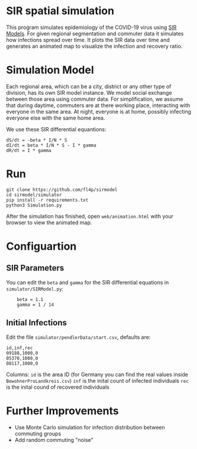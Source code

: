 # SIR spatial simulation

This program simulates epidemiology of the COVID-19 virus using [SIR Models](https://en.wikipedia.org/wiki/Compartmental_models_in_epidemiology#The_SIR_model). For given regional segmentation and commuter data it simulates how infections spread over time. It plots the SIR data over time and generates an animated map to visualize the infection and recovery ratio.


# Simulation Model
Each regional area, which can be a city, district or any other type of division, has its own SIR model instance. We model social exchange between those area using commuter data. For simplification, we assume that during daytime, commuters are at there working place, interacting with everyone in the same area. At night, everyone is at home, possibly infecting everyone else with the same home area.

We use these SIR differential equantions:
```
dS/dt = -beta * I/N * S
dI/dt = beta * I/N * S - I * gamma
dR/dt = I * gamma
```


# Run
```
git clone https://github.com/fl4p/sirmodel
cd sirmodel/simulator
pip install -r requirements.txt
python3 Simulation.py
```

After the simulation has finished, open `web/animation.html` with your browser to view the animated map.



# Configuartion

## SIR Parameters
You can edit the `beta` and `gamma` for the SIR differential equations in `simulator/SIRModel.py`:
```
    beta = 1.1
    gamma = 1 / 14
```

## Initial Infections
Edit the file `simulator/pendlerData/start.csv`, defaults are:
```
id,inf,rec
09188,1000,0
05370,1000,0
08117,1000,0
```

Columns:
`id` is the area ID (for Germany you can find the real values inside `BewohnerProLandkreis.csv`)
`inf` is the inital count of infected individuals
`rec` is the inital cound of recovered individuals




# Further Improvements
* Use Monte Carlo simulation for infection distribution between commuting groups
* Add random commuting "noise"


